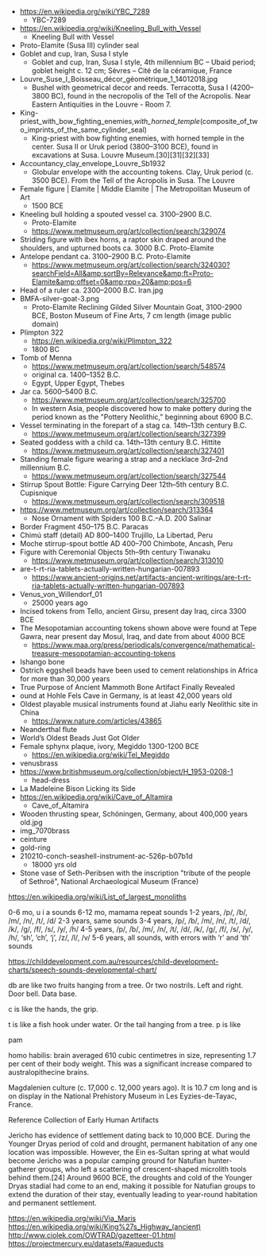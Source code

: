 
- https://en.wikipedia.org/wiki/YBC_7289
  - YBC-7289
- https://en.wikipedia.org/wiki/Kneeling_Bull_with_Vessel
  - Kneeling Bull with Vessel
- Proto-Elamite (Susa III) cylinder seal
- Goblet and cup, Iran, Susa I style
  - Goblet and cup, Iran, Susa I style, 4th millennium BC – Ubaid period; goblet height c. 12 cm; Sèvres – Cité de la céramique, France
- Louvre_Suse_I_Boisseau_décor_géométrique_1_14012018.jpg
  - Bushel with geometrical decor and reeds. Terracotta, Susa I (4200–3800 BC), found in the necropolis of the Tell of the Acropolis. Near Eastern Antiquities in the Louvre - Room 7.
- King-priest_with_bow_fighting_enemies,_with_horned_temple_(composite_of_two_imprints_of_the_same_cylinder_seal)
  - King-priest with bow fighting enemies, with horned temple in the center. Susa II or Uruk period (3800–3100 BCE), found in excavations at Susa. Louvre Museum.[30][31][32][33]
- Accountancy_clay_envelope_Louvre_Sb1932
  - Globular envelope with the accounting tokens. Clay, Uruk period (c. 3500 BCE). From the Tell of the Acropolis in Susa. The Louvre
- Female figure | Elamite | Middle Elamite | The Metropolitan Museum of Art
  - 1500 BCE
- Kneeling bull holding a spouted vessel
ca. 3100–2900 B.C.
  - Proto-Elamite
  - https://www.metmuseum.org/art/collection/search/329074
- Striding figure with ibex horns, a raptor skin draped around the shoulders, and upturned boots
ca. 3000 B.C.
Proto-Elamite
- Antelope pendant
ca. 3100–2900 B.C.
Proto-Elamite
  - https://www.metmuseum.org/art/collection/search/324030?searchField=All&amp;sortBy=Relevance&amp;ft=Proto-Elamite&amp;offset=0&amp;rpp=20&amp;pos=6
- Head of a ruler ca. 2300–2000 B.C. Iran.jpg
- BMFA-silver-goat-3.png
  - Proto-Elamite Reclining Gilded Silver Mountain Goat, 3100-2900 BCE,  Boston Museum of Fine Arts, 7 cm length (image public domain)
- Plimpton 322
  - https://en.wikipedia.org/wiki/Plimpton_322
  - 1800 BC
- Tomb of Menna
  - https://www.metmuseum.org/art/collection/search/548574
  - original ca. 1400–1352 B.C.
  - Egypt, Upper Egypt, Thebes
- Jar ca. 5600–5400 B.C.
  - https://www.metmuseum.org/art/collection/search/325700
  - In western Asia, people discovered how to make pottery during the period known as the "Pottery Neolithic," beginning about 6900 B.C.
- Vessel terminating in the forepart of a stag ca. 14th–13th century B.C.
  - https://www.metmuseum.org/art/collection/search/327399
- Seated goddess with a child ca. 14th–13th century B.C. Hittite
  - https://www.metmuseum.org/art/collection/search/327401
- Standing female figure wearing a strap and a necklace 3rd–2nd millennium B.C.
  - https://www.metmuseum.org/art/collection/search/327544
- Stirrup Spout Bottle: Figure Carrying Deer 12th–5th century B.C. Cupisnique
  - https://www.metmuseum.org/art/collection/search/309518
- https://www.metmuseum.org/art/collection/search/313364
  - Nose Ornament with Spiders 100 B.C.–A.D. 200 Salinar
- Border Fragment 450–175 B.C. Paracas
- Chimú staff (detail) AD 800–1400 Trujillo, La Libertad, Peru
- Moche stirrup-spout bottle AD 400–700 Chimbote, Ancash, Peru
- Figure with Ceremonial Objects 5th–9th century Tiwanaku
  - https://www.metmuseum.org/art/collection/search/313010
- are-t-rt-ria-tablets-actually-written-hungarian-007893
  - https://www.ancient-origins.net/artifacts-ancient-writings/are-t-rt-ria-tablets-actually-written-hungarian-007893
- Venus_von_Willendorf_01
  - 25000 years ago
- Incised tokens from Tello, ancient Girsu, present day Iraq, circa 3300 BCE
- The Mesopotamian accounting tokens shown above were found at Tepe Gawra, near present day Mosul, Iraq, and date from about 4000 BCE
  - https://www.maa.org/press/periodicals/convergence/mathematical-treasure-mesopotamian-accounting-tokens
- Ishango bone
- Ostrich eggshell beads have been used to cement relationships in Africa for more than 30,000 years
- True Purpose of Ancient Mammoth Bone Artifact Finally Revealed
- ound at Hohle Fels Cave in Germany, is at least 42,000 years old
- Oldest playable musical instruments found at Jiahu early Neolithic site in China
  - https://www.nature.com/articles/43865
- Neanderthal flute
- World’s Oldest Beads Just Got Older
- Female sphynx plaque, ivory, Megiddo 1300-1200 BCE
  - https://en.wikipedia.org/wiki/Tel_Megiddo
- venusbrass
- https://www.britishmuseum.org/collection/object/H_1953-0208-1
  - head-dress
- La Madeleine Bison Licking its Side
- https://en.wikipedia.org/wiki/Cave_of_Altamira
  - Cave_of_Altamira
- Wooden thrusting spear, Schöningen, Germany, about 400,000 years old.jpg
- img_7070brass
- ceinture
- gold-ring
- 210210-conch-seashell-instrument-ac-526p-b07b1d
  - 18000 yrs old
- Stone vase of Seth-Peribsen with the inscription "tribute of the people of Sethroë", National Archaeological Museum (France)

https://en.wikipedia.org/wiki/List_of_largest_monoliths

0-6 mo, u i a sounds
6-12 mo, mamama repeat sounds
1-2 years, /p/, /b/, /m/, /n/, /t/, /d/
2-3 years, same sounds
3-4 years, /p/, /b/, /m/, /n/, /t/, /d/, /k/, /g/, /f/, /s/, /y/, /h/
4-5 years, /p/, /b/, /m/, /n/, /t/, /d/, /k/, /g/, /f/, /s/, /y/, /h/, ‘sh’, ‘ch’, ‘j’, /z/, /l/, /v/
5-6 years, all sounds, with errors with ‘r’ and ‘th’ sounds

https://childdevelopment.com.au/resources/child-development-charts/speech-sounds-developmental-chart/

db are like two fruits hanging from a tree. Or two nostrils. Left and right. Door bell. Data base.

c is like the hands, the grip.

t is like a fish hook under water. Or the tail hanging from a tree.
p is like

pam

homo habilis: brain averaged 610 cubic centimetres in size, representing 1.7 per cent of their body weight. This was a significant increase compared to australopithecine brains.

Magdalenien culture (c. 17,000 c. 12,000 years ago). It is 10.7 cm long and is on display in the National Prehistory Museum in Les Eyzies-de-Tayac, France.

Reference Collection of Early Human Artifacts

Jericho has evidence of settlement dating back to 10,000 BCE. During the Younger Dryas period of cold and drought, permanent habitation of any one location was impossible. However, the Ein es-Sultan spring at what would become Jericho was a popular camping ground for Natufian hunter-gatherer groups, who left a scattering of crescent-shaped microlith tools behind them.[24] Around 9600 BCE, the droughts and cold of the Younger Dryas stadial had come to an end, making it possible for Natufian groups to extend the duration of their stay, eventually leading to year-round habitation and permanent settlement.

https://en.wikipedia.org/wiki/Via_Maris
https://en.wikipedia.org/wiki/King%27s_Highway_(ancient)
http://www.ciolek.com/OWTRAD/gazetteer-01.html
https://projectmercury.eu/datasets/#aqueducts
